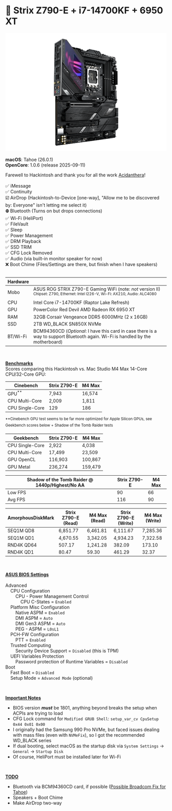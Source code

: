 # :apple: Strix Z790-E + i7-14700KF + 6950 XT

![](h732.png)

**macOS**: Tahoe (26.0.1)<br>
**OpenCore**: 1.0.6 (release 2025-09-11)

Farewell to Hackintosh and thank you for all the work [Acidanthera](https://github.com/acidanthera)!
<br><br>
:white_check_mark: iMessage<br>
:white_check_mark: Continuity<br>
:ballot_box_with_check: AirDrop (Hackintosh-to-Device [one-way], "Allow me to be discovered by: Everyone" isn't letting me select it)<br>
:no_entry: Bluetooth (Turns on but drops connections)<br>
:white_check_mark: Wi-Fi (HeliPort)<br>
:white_check_mark: FileVault<br>
:white_check_mark: Sleep<br>
:white_check_mark: Power Management<br>
:white_check_mark: DRM Playback<br>
:white_check_mark: SSD TRIM<br>
:white_check_mark: CFG Lock Removed<br>
:white_check_mark: Audio (via built-in monitor speaker for now)<br>
:x: Boot Chime (Files/Settings are there, but finish when I have speakers)<br>
<br>

| Hardware | &nbsp; |
| --- | --- |
| Mobo     | ASUS ROG STRIX Z790-E Gaming WiFi (note: *not* version II)<br /><sup>Chipset: Z790, Ethernet: Intel I226-V, Wi-Fi: AX210, Audio: ALC4080</sup> |
| CPU      | Intel Core i7-14700KF (Raptor Lake Refresh)              |
| GPU      | PowerColor Red Devil AMD Radeon RX 6950 XT               |
| RAM      | 32GB Corsair Vengeance DDR5 6000MHz (2 x 16GB)           |
| SSD      | 2TB WD_BLACK SN850X NVMe                                 |
| BT/Wi-Fi | BCM94360CD (*Optional*: I have this card in case there is a way to support Bluetooth again. Wi-Fi is handled by the motherboard) |

<br>

**<ins>Benchmarks</ins>**
<br>
Scores comparing this Hackintosh vs. Mac Studio M4 Max 14-Core CPU/32-Core GPU:

| Cinebench       | Strix Z790-E | M4 Max |
| --------------- | ------------ | ------ |
| GPU<sup>**</sup>           | 7,943        | 16,574 |
| CPU Multi-Core  | 2,009    | 1,811  |
| CPU Single-Core | 129          | 186    |

<sup>**Cinebench GPU test seems to be far more optimized for Apple Silicon GPUs, see Geekbench scores below + Shadow of the Tomb Raider tests</sup>

| Geekbench       | Strix Z790-E | M4 Max  |
| --------------- | ------------ | ------- |
| CPU Single-Core | 2,922        | 4,038   |
| CPU Multi-Core  | 17,499       | 23,509  |
| GPU OpenCL      | 116,903  | 100,867 |
| GPU Metal       | 236,274  | 159,479 |

| Shadow of the Tomb Raider @ 1440p/Highest/No AA | Strix Z790-E | M4 Max |
| ----------------------------------------------- | ------------ | ------ |
| Low FPS                                         | 90       | 66     |
| Avg FPS                                         | 116      | 90     |

| AmorphousDiskMark | Strix Z790-E (Read) | M4 Max (Read) | Strix Z790-E (Write) | M4 Max (Write) |
| ------------------- | ------------------- | ------------- | -------------------- | -------------- |
| SEQ1M QD8           | 6,851.77      | 6,461.81      | 6,111.67             | 7,285.36       |
| SEQ1M QD1           | 4,670.55      | 3,342.05      | 4,934.23             | 7,322.58       |
| RND4K QD64          | 507.17              | 1,241.28      | 382.09         | 173.10         |
| RND4K QD1           | 80.47        | 59.30         | 461.29         | 32.37          |


<br><br>
**<ins>ASUS BIOS Settings</ins>**
<br><br>
Advanced<br>
&nbsp;&nbsp;&nbsp;&nbsp;CPU Configuration<br>
&nbsp;&nbsp;&nbsp;&nbsp;&nbsp;&nbsp;&nbsp;&nbsp;CPU - Power Management Control<br>
&nbsp;&nbsp;&nbsp;&nbsp;&nbsp;&nbsp;&nbsp;&nbsp;&nbsp;&nbsp;&nbsp;&nbsp;CPU C-States = `Enabled`<br>
&nbsp;&nbsp;&nbsp;&nbsp;Platform Misc Configuration<br>
&nbsp;&nbsp;&nbsp;&nbsp;&nbsp;&nbsp;&nbsp;&nbsp;Native ASPM = `Enabled`<br>
&nbsp;&nbsp;&nbsp;&nbsp;&nbsp;&nbsp;&nbsp;&nbsp;DMI ASPM = `Auto`<br>
&nbsp;&nbsp;&nbsp;&nbsp;&nbsp;&nbsp;&nbsp;&nbsp;DMI Gen3 ASPM = `Auto`<br>
&nbsp;&nbsp;&nbsp;&nbsp;&nbsp;&nbsp;&nbsp;&nbsp;PEG - ASPM = `L0sL1`<br>
&nbsp;&nbsp;&nbsp;&nbsp;PCH-FW Configuration<br>
&nbsp;&nbsp;&nbsp;&nbsp;&nbsp;&nbsp;&nbsp;&nbsp;PTT = `Enabled`<br>
&nbsp;&nbsp;&nbsp;&nbsp;Trusted Computing<br>
&nbsp;&nbsp;&nbsp;&nbsp;&nbsp;&nbsp;&nbsp;&nbsp;Security Device Support = `Disabled` (this is TPM)<br>
&nbsp;&nbsp;&nbsp;&nbsp;UEFI Variables Protection<br>
&nbsp;&nbsp;&nbsp;&nbsp;&nbsp;&nbsp;&nbsp;&nbsp;Password protection of Runtime Variables = `Disabled`<br>
Boot<br>
&nbsp;&nbsp;&nbsp;&nbsp;Fast Boot = `Disabled`<br>
&nbsp;&nbsp;&nbsp;&nbsp;Setup Mode = `Advanced Mode` (optional)<br>

<br>

**<ins>Important Notes</ins>**

- BIOS version ***must*** be 1801, anything beyond breaks the setup when ACPIs are trying to load
- CFG Lock command for `Modified GRUB Shell`:
  ```setup_var_cv CpuSetup 0x44 0x01 0x00```
- I originally had the Samsung 990 Pro NVMe, but faced issues dealing with mass files (even with `NVMeFix`), so I got the recommended WD_BLACK series
- If dual booting, select macOS as the startup disk via `System Settings` -> `General` -> `Startup Disk`
- Of course, HeliPort must be installed later for Wi-Fi

<br>

**<ins>TODO</ins>**
- Bluetooth via BCM94360CD card, if possible ([Possible Broadcom Fix for Tahoe](https://www.tonymacx86.com/threads/success-with-broadcom-bcm943602cdp-wifi-under-tahoe.332619/))<br>
- Speakers + Boot Chime<br>
- Make AirDrop two-way<br>
